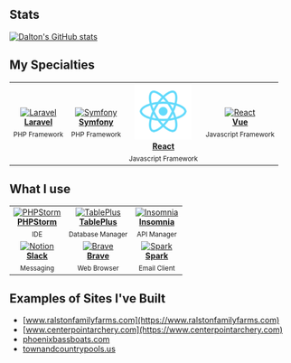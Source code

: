 ## Stats

[![Dalton's GitHub stats](https://github-readme-stats.vercel.app/api?username=DaltonMcCleery&show_icons=true&hide_border=false&theme=tokyonight&count_private=true&hide_title=false)](https://github.com/anuraghazra/github-readme-stats)

## My Specialties

<table>
  <tr>
    <td align="center">
      <a href="https://laravel.com">
        <img src="https://avatars3.githubusercontent.com/u/958072?s=200&v=4" width="100px;" alt="Laravel"/><br/>
        <b>Laravel</b><br/>
      </a>
      <sub>PHP Framework</sub><br/>
    </td>
    <td align="center">
      <a href="https://symfony.com">
        <img src="https://avatars0.githubusercontent.com/u/143937?s=200&v=4" width="100px;" alt="Symfony"/><br/>
        <b>Symfony</b><br/>
      </a>
      <sub>PHP Framework</sub><br/>
    </td>
    <td align="center">
      <a href="https://reactjs.org">
        <img src="https://raw.githubusercontent.com/github/explore/80688e429a7d4ef2fca1e82350fe8e3517d3494d/topics/react/react.png" width="100px;" alt="React"/><br/>
        <b>React</b><br/>
      </a>
      <sub>Javascript Framework</sub><br/>
    </td>
    <td align="center">
      <a href="https://vuejs.org">
        <img src="https://avatars3.githubusercontent.com/u/6128107?s=200&v=4" width="100px;" alt="React"/><br/>
        <b>Vue</b><br/>
      </a>
      <sub>Javascript Framework</sub><br/>
    </td>
  </tr>
</table>

## What I use

<table>
  <tr>
    <td align="center">
      <a href="https://www.jetbrains.com/phpstorm">
        <img src="https://user-images.githubusercontent.com/5023924/88967662-bfd99080-d273-11ea-998f-8284c31b61db.png" width="100px;" alt="PHPStorm"/><br/>
        <b>PHPStorm</b><br/>
      </a>
      <sub>IDE</sub><br/>
    </td>
    <td align="center">
      <a href="https://tableplus.com">
        <img src="https://avatars1.githubusercontent.com/u/29408238?s=200&v=4" width="100px;" alt="TablePlus"/><br/>
        <b>TablePlus</b><br/>
      </a>
      <sub>Database Manager</sub><br/>
    </td>
    <td align="center">
      <a href="https://insomnia.rest">
        <img src="https://insomnia.rest/images/insomnia-logo-bug.svg" width="100px;" alt="Insomnia"/><br/>
        <b>Insomnia</b><br/>
      </a>
      <sub>API Manager</sub><br/>
    </td>
  </tr>
  <tr> 
    <td align="center">
      <a href="https://slack.com">
        <img src="https://a.slack-edge.com/80588/marketing/img/meta/slack_hash_256.png" width="100px;" alt="Notion"/><br/>
        <b>Slack</b><br/>
      </a>
      <sub>Messaging</sub><br/>
    </td>
    <td align="center">
      <a href="https://github.com/DaltonMcCleery">
        <img src="https://avatars1.githubusercontent.com/u/12301619?s=200&v=4" width="100px;" alt="Brave"/><br/>
        <b>Brave</b><br/>
      </a>
      <sub>Web Browser</sub><br/>
    </td>
    <td align="center">
      <a href="https://sparkmailapp.com">
        <img src="https://upload.wikimedia.org/wikipedia/commons/thumb/c/c2/Spark_App_Logo.svg/1200px-Spark_App_Logo.svg.png" width="100px;" alt="Spark"/><br/>
        <b>Spark</b><br/>
      </a>
      <sub>Email Client</sub><br/>
    </td>
  </tr>
</table>

## Examples of Sites I've Built

- [www.ralstonfamilyfarms.com](https://www.ralstonfamilyfarms.com)
- [www.centerpointarchery.com](https://www.centerpointarchery.com)
- [phoenixbassboats.com](https://phoenixbassboats.com)
- [townandcountrypools.us](https://townandcountrypools.us)
